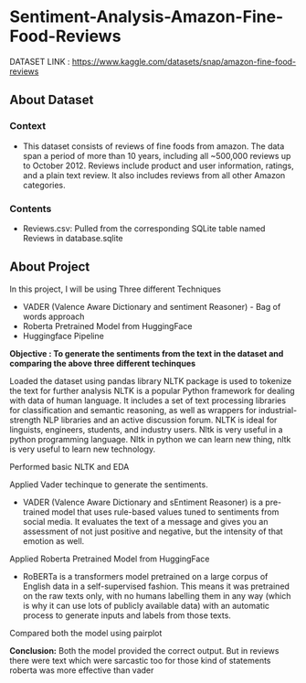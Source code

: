 # Sentiment-Analysis-Amazon-Fine-Food-Reviews

DATASET LINK : https://www.kaggle.com/datasets/snap/amazon-fine-food-reviews

## About Dataset
### Context
  * This dataset consists of reviews of fine foods from amazon. The data span a period of more than 10 years, including all ~500,000 reviews up to October 2012. Reviews include product and user information, ratings, and a plain text review. It also includes reviews from all other Amazon categories.

### Contents
  * Reviews.csv: Pulled from the corresponding SQLite table named Reviews in database.sqlite

## About Project
In this project, I will be using Three different Techniques
  * VADER (Valence Aware Dictionary and sentiment Reasoner) - Bag of words approach
  * Roberta Pretrained Model from HuggingFace
  * Huggingface Pipeline
  
**Objective : To generate the sentiments from the text in the dataset and comparing the above three different techinques**

Loaded the dataset using pandas library
NLTK package is used to tokenize the text for further analysis
NLTK is a popular Python framework for dealing with data of human language. It includes a set of text processing libraries for classification and semantic reasoning, as well as wrappers for industrial-strength NLP libraries and an active discussion forum. NLTK is ideal for linguists, engineers, students, and industry users. Nltk is very useful in a python programming language. Nltk in python we can learn new thing, nltk is very useful to learn new technology.

Performed basic NLTK and EDA

Applied Vader techinque to generate the sentiments.
* VADER (Valence Aware Dictionary and sEntiment Reasoner) is a pre-trained model that uses rule-based values tuned to sentiments from social media. It evaluates the text of a message and gives you an assessment of not just positive and negative, but the intensity of that emotion as well.

Applied Roberta Pretrained Model from HuggingFace
* RoBERTa is a transformers model pretrained on a large corpus of English data in a self-supervised fashion. This means it was pretrained on the raw texts only, with no humans labelling them in any way (which is why it can use lots of publicly available data) with an automatic process to generate inputs and labels from those texts.

Compared both the model using pairplot

**Conclusion:**
Both the model provided the correct output. But in reviews there were text which were sarcastic too for those kind of statements roberta was more effective than vader
